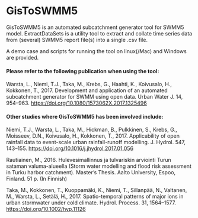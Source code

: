 # GisToSWMM5
GisToSWMM5 is an automated subcatchment generator tool for SWMM5 model.
ExtractDataSets is a utility tool to extract and collate time series data from (several) SWMM5 report file(s) into a single .csv file.

A demo case and scripts for running the tool on linux(/Mac) and Windows are provided. 

#### Please refer to the following publication when using the tool:  
Warsta, L., Niemi, T.J., Taka, M., Krebs, G., Haahti, K., Koivusalo, H., Kokkonen, T., 2017. Development and application of an automated subcatchment generator for SWMM using open data. Urban Water J. 14, 954–963. https://doi.org/10.1080/1573062X.2017.1325496

#### Other studies where GisToSWMM5 has been involved include:  
Niemi, T.J., Warsta, L., Taka, M., Hickman, B., Pulkkinen, S., Krebs, G., Moisseev, D.N., Koivusalo, H., Kokkonen, T., 2017. Applicability of open rainfall data to event-scale urban rainfall-runoff modelling. J. Hydrol. 547, 143–155. https://doi.org/10.1016/j.jhydrol.2017.01.056

Rautiainen, M., 2016. Hulevesimallinnus ja tulvariskin arviointi Turun sataman valuma-alueella (Storm water modelling and flood risk assessment in Turku harbor catchment). Master’s Thesis. Aalto University, Espoo, Finland. 51 p. (In Finnish)

Taka, M., Kokkonen, T., Kuoppamäki, K., Niemi, T., Sillanpää, N., Valtanen, M., Warsta, L., Setälä, H., 2017. Spatio-temporal patterns of major ions in urban stormwater under cold climate. Hydrol. Process. 31, 1564–1577. https://doi.org/10.1002/hyp.11126



